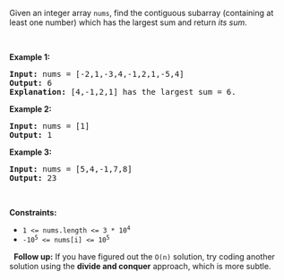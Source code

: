 Given an integer array `` nums ``, find the contiguous subarray (containing at least one number) which has the largest sum and return _its sum_.

&nbsp;

__Example 1:__

<pre>
<strong>Input:</strong> nums = [-2,1,-3,4,-1,2,1,-5,4]
<strong>Output:</strong> 6
<strong>Explanation:</strong> [4,-1,2,1] has the largest sum = 6.
</pre>

__Example 2:__

<pre>
<strong>Input:</strong> nums = [1]
<strong>Output:</strong> 1
</pre>

__Example 3:__

<pre>
<strong>Input:</strong> nums = [5,4,-1,7,8]
<strong>Output:</strong> 23
</pre>

&nbsp;

__Constraints:__

*   <code>1 &lt;= nums.length &lt;= 3 * 10<sup>4</sup></code>
*   <code>-10<sup>5</sup> &lt;= nums[i] &lt;= 10<sup>5</sup></code>

&nbsp;
__Follow up:__ If you have figured out the `` O(n) `` solution, try coding another solution using the __divide and conquer__ approach, which is more subtle.